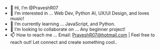 - 👋 Hi, I’m @PraveshR07
- 👀 I’m interested in ... Web Dev, Python AI, UX/UI Design, and loves music!
- 🌱 I’m currently learning ... JavaScript, and Python. 
- 💞️ I’m looking to collaborate on ... Any beginner project! 
- 📫 How to reach me ... Email: PraveshR07@hotmail.com | Feel free to reach out! Let connect and create something cool.. 

<!---
PraveshR07/PraveshR07 is a ✨ special ✨ repository because its `README.md` (this file) appears on your GitHub profile.
You can click the Preview link to take a look at your changes.
--->
